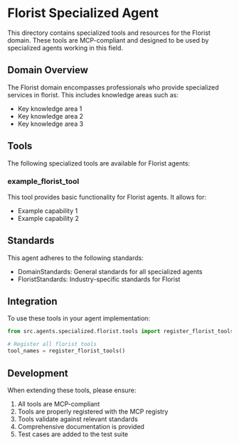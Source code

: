 # Florist Specialized Agent

This directory contains specialized tools and resources for the Florist domain. These tools are MCP-compliant and designed to be used by specialized agents working in this field.

## Domain Overview

The Florist domain encompasses professionals who provide specialized services in florist. This includes knowledge areas such as:

- Key knowledge area 1
- Key knowledge area 2
- Key knowledge area 3

## Tools

The following specialized tools are available for Florist agents:

### example_florist_tool

This tool provides basic functionality for Florist agents. It allows for:

- Example capability 1
- Example capability 2

## Standards

This agent adheres to the following standards:

- DomainStandards: General standards for all specialized agents
- FloristStandards: Industry-specific standards for Florist

## Integration

To use these tools in your agent implementation:

```python
from src.agents.specialized.florist.tools import register_florist_tools

# Register all florist tools
tool_names = register_florist_tools()
```

## Development

When extending these tools, please ensure:

1. All tools are MCP-compliant
2. Tools are properly registered with the MCP registry
3. Tools validate against relevant standards
4. Comprehensive documentation is provided
5. Test cases are added to the test suite
